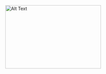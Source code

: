 


<img src="https://camo.githubusercontent.com/0ae6b6e9766780991f044fa4c7f3593f507ecc96cadd6199884e0b85db0b8bf5/68747470733a2f2f706170617961636f646572732e696e2f77702d636f6e74656e742f75706c6f6164732f323032332f31302f53637265656e73686f742d323032332d31302d32312d61742d332e35352e3539254532253830254146504d2e706e67" alt="Alt Text" width="300" height="200">
